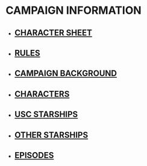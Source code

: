 # CAMPAIGN INFORMATION

- ## [CHARACTER SHEET](/campaign/USC-CharacterSheet.pdf)
- ## [RULES](/campaign/rules.htm)
- ## [CAMPAIGN BACKGROUND](campaign/campaignBackground.htm)
- ## [CHARACTERS](campaign/characters.htm)
- ## [USC STARSHIPS](campaign/uscships.htm)
- ## [OTHER STARSHIPS](campaign/ships.htm)
- ## [EPISODES](campaign/episodes.htm)
